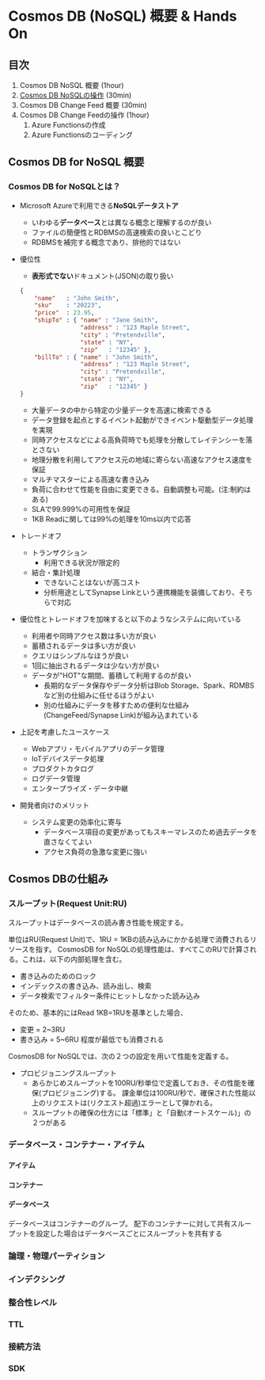 # Cosmos DB (NoSQL) 概要 & Hands On

## 目次

1. Cosmos DB NoSQL 概要 (1hour)
1. [Cosmos DB NoSQLの操作](./CreateAndOperationBasic_CosmosDB.md) (30min)
1. Cosmos DB Change Feed 概要 (30min)
1. Cosmos DB Change Feedの操作 (1hour)
    1. Azure Functionsの作成
    1. Azure Functionsのコーディング

## Cosmos DB for NoSQL 概要

### Cosmos DB for NoSQLとは？

- Microsoft Azureで利用できる**NoSQLデータストア**
    - いわゆる**データベース**とは異なる概念と理解するのが良い
    - ファイルの簡便性とRDBMSの高速検索の良いとこどり
    - RDBMSを補完する概念であり、排他的ではない 

- 優位性
  - **表形式でない**ドキュメント(JSON)の取り扱い
  ```JSON
  {
      "name"   : "John Smith",
      "sku"    : "20223",
      "price"  : 23.95,
      "shipTo" : { "name" : "Jane Smith",
                   "address" : "123 Maple Street",
                   "city" : "Pretendville",
                   "state" : "NY",
                   "zip"   : "12345" },
      "billTo" : { "name" : "John Smith",
                   "address" : "123 Maple Street",
                   "city" : "Pretendville",
                   "state" : "NY",
                   "zip"   : "12345" }
  }
  ```
  - 大量データの中から特定の少量データを高速に検索できる
  - データ登録を起点とするイベント起動ができイベント駆動型データ処理を実現
  - 同時アクセスなどによる高負荷時でも処理を分散してレイテンシーを落とさない
  - 地理分散を利用してアクセス元の地域に寄らない高速なアクセス速度を保証
  - マルチマスターによる高速な書き込み
  - 負荷に合わせて性能を自由に変更できる。自動調整も可能。(注:制約はある)
  - SLAで99.999%の可用性を保証
  - 1KB Readに関しては99%の処理を10ms以内で応答

- トレードオフ
  - トランザクション
      - 利用できる状況が限定的
  - 結合・集計処理
      - できないことはないが高コスト
      - 分析用途としてSynapse Linkという連携機能を装備しており、そちらで対応
   
- 優位性とトレードオフを加味すると以下のようなシステムに向いている
    - 利用者や同時アクセス数は多い方が良い
    - 蓄積されるデータは多い方が良い
    - クエリはシンプルなほうが良い
    - 1回に抽出されるデータは少ない方が良い
    - データが"HOT"な期間、蓄積して利用するのが良い
        - 長期的なデータ保存やデータ分析はBlob Storage、Spark、RDMBSなど別の仕組みに任せるほうがよい
        - 別の仕組みにデータを移すための便利な仕組み(ChangeFeed/Synapse Link)が組み込まれている

- 上記を考慮したユースケース
    - Webアプリ・モバイルアプリのデータ管理
    - IoTデバイスデータ処理
    - プロダクトカタログ
    - ログデータ管理
    - エンタープライズ・データ中継 

- 開発者向けのメリット
    - システム変更の効率化に寄与
        - データベース項目の変更があってもスキーマレスのため過去データを直さなくてよい
        - アクセス負荷の急激な変更に強い

## Cosmos DBの仕組み

### スループット(Request Unit:RU)

スループットはデータベースの読み書き性能を規定する。

単位はRU(Request Unit)で、1RU = 1KBの読み込みにかかる処理で消費されるリソースを指す。
CosmosDB for NoSQLの処理性能は、すべてこのRUで計算される。これは、以下の内部処理を含む。
- 書き込みのためのロック
- インデックスの書き込み、読み出し、検索
- データ検索でフィルター条件にヒットしなかった読み込み

そのため、基本的にはRead 1KB=1RUを基準とした場合、
- 変更 = 2~3RU
- 書き込み = 5~6RU
程度が最低でも消費される

CosmosDB for NoSQLでは、次の２つの設定を用いて性能を定義する。

- プロビジョニングスループット
    - あらかじめスループットを100RU/秒単位で定義しておき、その性能を確保(プロビジョニング)する。
    課金単位は100RU/秒で、確保された性能以上のリクエストは(リクエスト超過)エラーとして弾かれる。
    - スループットの確保の仕方には「標準」と「自動(オートスケール)」の２つがある


### データベース・コンテナー・アイテム

#### アイテム


#### コンテナー


#### データベース

データベースはコンテナーのグループ。
配下のコンテナーに対して共有スループットを設定した場合はデータベースごとにスループットを共有する


### 論理・物理パーティション

### インデクシング

### 整合性レベル

### TTL

### 接続方法

### SDK

### 

